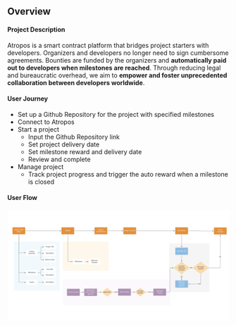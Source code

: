 ## Overview

#### **Project Description**


Atropos is a smart contract platform that bridges project starters with developers. Organizers and developers no longer need to sign cumbersome agreements. Bounties are funded by the organizers and **automatically paid out to developers when milestones are reached**. Through reducing legal and bureaucratic overhead, we aim to **empower and foster unprecedented collaboration between developers worldwide**.


#### **User Journey**


* Set up a Github Repository for the project with specified milestones
* Connect to Atropos
* Start a project
    * Input the Github Repository link
    * Set project delivery date
    * Set milestone reward and delivery date
    * Review and complete
* Manage project
    * Track project progress and trigger the auto reward when a milestone is closed

#### **User Flow**
!["User Flow"](userflow.png)<br>
